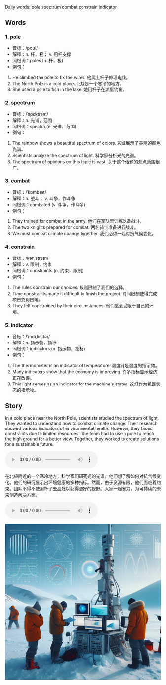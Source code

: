 Daily words: pole spectrum combat constrain indicator

## Words
### 1. pole
- 音标：/poʊl/ <span style="cursor: pointer;" onclick="document.getElementById('audio-player-1').play()"><i class="fas fa-volume-up"></i></span>
<audio id="audio-player-1" src="audios/words/pole.mp3" style="display:none;"></audio>
- 解释：n. 杆，极； v. 用杆支撑
- 同根词：poles (n. 杆，极)
- 例句：
1. He climbed the pole to fix the wires.  他爬上杆子修理电线。 
2. The North Pole is a cold place.  北极是一个寒冷的地方。 
3. She used a pole to fish in the lake.  她用杆子在湖里钓鱼。

### 2. spectrum
- 音标：/ˈspɛktrəm/ <span style="cursor: pointer;" onclick="document.getElementById('audio-player-2').play()"><i class="fas fa-volume-up"></i></span>
<audio id="audio-player-2" src="audios/words/spectrum.mp3" style="display:none;"></audio>
- 解释：n. 光谱，范围
- 同根词：spectra (n. 光谱，范围)
- 例句：
1. The rainbow shows a beautiful spectrum of colors.  彩虹展示了美丽的颜色光谱。 
2. Scientists analyze the spectrum of light.  科学家分析光的光谱。 
3. The spectrum of opinions on this topic is vast.  关于这个话题的观点范围很广。

### 3. combat
- 音标：/ˈkɒmbæt/ <span style="cursor: pointer;" onclick="document.getElementById('audio-player-3').play()"><i class="fas fa-volume-up"></i></span>
<audio id="audio-player-3" src="audios/words/combat.mp3" style="display:none;"></audio>
- 解释：n. 战斗； v. 斗争，作斗争
- 同根词：combated (v. 斗争，作斗争)
- 例句：
1. They trained for combat in the army.  他们在军队里训练以备战斗。 
2. The two knights prepared for combat.  两名骑士准备进行战斗。 
3. We must combat climate change together.  我们必须一起对抗气候变化。

### 4. constrain
- 音标：/kənˈstreɪn/ <span style="cursor: pointer;" onclick="document.getElementById('audio-player-4').play()"><i class="fas fa-volume-up"></i></span>
<audio id="audio-player-4" src="audios/words/constrain.mp3" style="display:none;"></audio>
- 解释：v. 限制，约束
- 同根词：constraints (n. 约束，限制)
- 例句：
1. The rules constrain our choices.  规则限制了我们的选择。 
2. Time constraints made it difficult to finish the project.  时间限制使得完成项目变得困难。 
3. They felt constrained by their circumstances.  他们感到受限于自己的环境。

### 5. indicator
- 音标：/ˈɪndɪˌkeɪtər/ <span style="cursor: pointer;" onclick="document.getElementById('audio-player-5').play()"><i class="fas fa-volume-up"></i></span>
<audio id="audio-player-5" src="audios/words/indicator.mp3" style="display:none;"></audio>
- 解释：n. 指示物，指标
- 同根词：indicators (n. 指示物，指标)
- 例句：
1. The thermometer is an indicator of temperature.  温度计是温度的指示物。 
2. Many indicators show that the economy is improving.  许多指标显示经济正在改善。 
3. This light serves as an indicator for the machine's status.  这灯作为机器状态的指示物。

## Story
In a cold place near the North Pole, scientists studied the spectrum of light. They wanted to understand how to combat climate change. Their research showed various indicators of environmental health. However, they faced constraints due to limited resources. The team had to use a pole to reach the high ground for a better view. Together, they worked to create solutions for a sustainable future.

<audio controls>
  <source src="https://files.dwong.top/story/2024-10-09-english.mp3" type="audio/mpeg">
  你的浏览器不支持音频元素。
</audio>
  

在北极附近的一个寒冷地方，科学家们研究光的光谱。他们想了解如何对抗气候变化。他们的研究显示出环境健康的多种指标。然而，由于资源有限，他们面临着约束。团队不得不使用杆子去高处以获得更好的视野。大家一起努力，为可持续的未来创造解决方案。

<audio controls>
  <source src="https://files.dwong.top/story/2024-10-09-chinese.mp3" type="audio/mpeg">
  你的浏览器不支持音频元素。
</audio>
  

![story](./images/2024-10-09.png)

